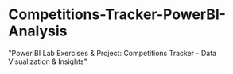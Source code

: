 # Competitions-Tracker-PowerBI-Analysis
"Power BI Lab Exercises &amp; Project: Competitions Tracker - Data Visualization &amp; Insights"
